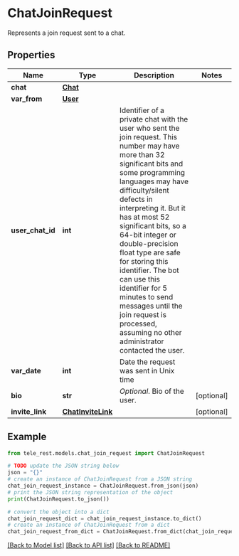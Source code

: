 # ChatJoinRequest

Represents a join request sent to a chat.

## Properties

Name | Type | Description | Notes
------------ | ------------- | ------------- | -------------
**chat** | [**Chat**](Chat.md) |  | 
**var_from** | [**User**](User.md) |  | 
**user_chat_id** | **int** | Identifier of a private chat with the user who sent the join request. This number may have more than 32 significant bits and some programming languages may have difficulty/silent defects in interpreting it. But it has at most 52 significant bits, so a 64-bit integer or double-precision float type are safe for storing this identifier. The bot can use this identifier for 5 minutes to send messages until the join request is processed, assuming no other administrator contacted the user. | 
**var_date** | **int** | Date the request was sent in Unix time | 
**bio** | **str** | *Optional*. Bio of the user. | [optional] 
**invite_link** | [**ChatInviteLink**](ChatInviteLink.md) |  | [optional] 

## Example

```python
from tele_rest.models.chat_join_request import ChatJoinRequest

# TODO update the JSON string below
json = "{}"
# create an instance of ChatJoinRequest from a JSON string
chat_join_request_instance = ChatJoinRequest.from_json(json)
# print the JSON string representation of the object
print(ChatJoinRequest.to_json())

# convert the object into a dict
chat_join_request_dict = chat_join_request_instance.to_dict()
# create an instance of ChatJoinRequest from a dict
chat_join_request_from_dict = ChatJoinRequest.from_dict(chat_join_request_dict)
```
[[Back to Model list]](../README.md#documentation-for-models) [[Back to API list]](../README.md#documentation-for-api-endpoints) [[Back to README]](../README.md)


